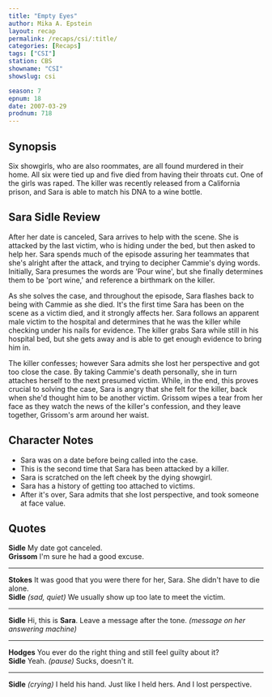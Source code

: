 ```yaml
---
title: "Empty Eyes"
author: Mika A. Epstein
layout: recap
permalink: /recaps/csi/:title/
categories: [Recaps]
tags: ["CSI"]
station: CBS
showname: "CSI"
showslug: csi

season: 7
epnum: 18
date: 2007-03-29
prodnum: 718  
---
```


## Synopsis

Six showgirls, who are also roommates, are all found murdered in their home. All six were tied up and five died from having their throats cut. One of the girls was raped. The killer was recently released from a California prison, and Sara is able to match his DNA to a wine bottle.

## Sara Sidle Review

After her date is canceled, Sara arrives to help with the scene. She is attacked by the last victim, who is hiding under the bed, but then asked to help her. Sara spends much of the episode assuring her teammates that she's alright after the attack, and trying to decipher Cammie's dying words. Initially, Sara presumes the words are 'Pour wine', but she finally determines them to be 'port wine,' and reference a birthmark on the killer.

As she solves the case, and throughout the episode, Sara flashes back to being with Cammie as she died. It's the first time Sara has been on the scene as a victim died, and it strongly affects her. Sara follows an apparent male victim to the hospital and determines that he was the killer while checking under his nails for evidence. The killer grabs Sara while still in his hospital bed, but she gets away and is able to get enough evidence to bring him in.

The killer confesses; however Sara admits she lost her perspective and got too close the case. By taking Cammie's death personally, she in turn attaches herself to the next presumed victim. While, in the end, this proves crucial to solving the case, Sara is angry that she felt for the killer, back when she'd thought him to be another victim. Grissom wipes a tear from her face as they watch the news of the killer's confession, and they leave together, Grissom's arm around her waist.

## Character Notes

* Sara was on a date before being called into the case.  
* This is the second time that Sara has been attacked by a killer.   
* Sara is scratched on the left cheek by the dying showgirl.  
* Sara has a history of getting too attached to victims.   
* After it's over, Sara admits that she lost perspective, and took someone at face value. 

## Quotes

**Sidle** My date got canceled.  
**Grissom** I'm sure he had a good excuse.  

- - -

**Stokes** It was good that you were there for her, Sara. She didn't have to die alone.  
**Sidle** _(sad, quiet)_ We usually show up too late to meet the victim.  

- - -

**Sidle** Hi, this is **Sara**. Leave a message after the tone. _(message on her answering machine)_
  

- - -

**Hodges** You ever do the right thing and still feel guilty about it?  
**Sidle** Yeah. _(pause)_ Sucks, doesn't it.  

- - -

**Sidle** _(crying)_ I held his hand. Just like I held hers. And I lost perspective.
